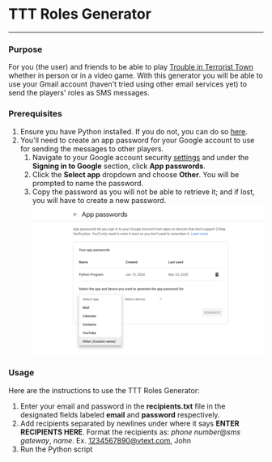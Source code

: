 # TTT Roles Generator
---

### Purpose
For you (the user) and friends to be able to play [Trouble in Terrorist Town](https://www.troubleinterroristtown.com/) whether in person or in a video game. With this generator you will be able to use your Gmail account (haven't tried using other email services yet) to send the players' roles as SMS messages.

### Prerequisites
1. Ensure you have Python installed. If you do not, you can do so [here](https://www.python.org/downloads/).
2. You'll need to create an app password for your Google account to use for sending the messages to other players.<br>
   1. Navigate to your Google account security [settings](https://myaccount.google.com/intro/security) and under the **Signing in to Google** section, click **App passwords**.
   2. Click the **Select app** dropdown and choose **Other**. You will be prompted to name the password.
   3. Copy the password as you will not be able to retrieve it; and if lost, you will have to create a new password.<br>
  ![Google App Passwords](images/apppasswords.png)<br>

### Usage
Here are the instructions to use the TTT Roles Generator:
1. Enter your email and password in the **recipients.txt** file in the designated fields labeled **email** and **password** respectively.
2. Add recipients separated by newlines under where it says **ENTER RECIPIENTS HERE**. Format the recipients as: *phone number*@*sms gateway*, *name*. Ex. 1234567890@vtext.com, John
3. Run the Python script
